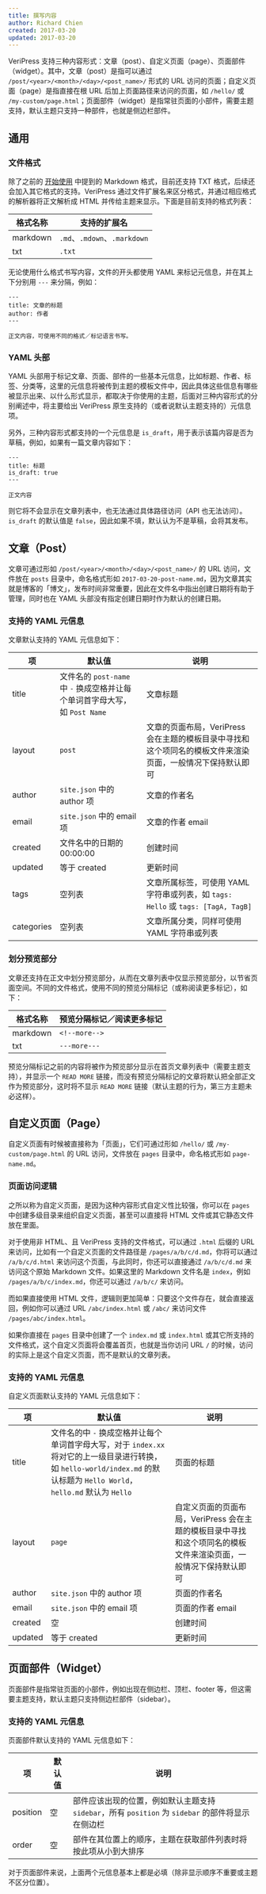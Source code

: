 ```yaml
---
title: 撰写内容
author: Richard Chien
created: 2017-03-20
updated: 2017-03-20
---
```


VeriPress 支持三种内容形式：文章（post）、自定义页面（page）、页面部件（widget）。其中，文章（post）是指可以通过 `/post/<year>/<month>/<day>/<post_name>/` 形式的 URL 访问的页面；自定义页面（page）是指直接在根 URL 后加上页面路径来访问的页面，如 `/hello/` 或 `/my-custom/page.html`；页面部件（widget）是指常驻页面的小部件，需要主题支持，默认主题只支持一种部件，也就是侧边栏部件。

## 通用

### 文件格式

除了之前的 [开始使用](getting-started.html) 中提到的 Markdown 格式，目前还支持 TXT 格式，后续还会加入其它格式的支持。VeriPress 通过文件扩展名来区分格式，并通过相应格式的解析器将正文解析成 HTML 并传给主题来显示。下面是目前支持的格式列表：

| 格式名称     | 支持的扩展名                     |
| -------- | -------------------------- |
| markdown | `.md`、`.mdown`、`.markdown` |
| txt      | `.txt`                     |

无论使用什么格式书写内容，文件的开头都使用 YAML 来标记元信息，并在其上下分别用 `---` 来分隔，例如：

```
---
title: 文章的标题
author: 作者
---

正文内容，可使用不同的格式／标记语言书写。
```

### YAML 头部

YAML 头部用于标记文章、页面、部件的一些基本元信息，比如标题、作者、标签、分类等，这里的元信息将被传到主题的模板文件中，因此具体这些信息有哪些被显示出来、以什么形式显示，都取决于你使用的主题，后面对三种内容形式的分别阐述中，将主要给出 VeriPress 原生支持的（或者说默认主题支持的）元信息项。

另外，三种内容形式都支持的一个元信息是 `is_draft`，用于表示该篇内容是否为草稿，例如，如果有一篇文章内容如下：

```
---
title: 标题
is_draft: true
---

正文内容
```

则它将不会显示在文章列表中，也无法通过具体路径访问（API 也无法访问）。`is_draft` 的默认值是 `false`，因此如果不填，默认认为不是草稿，会将其发布。

## 文章（Post）

文章可通过形如 `/post/<year>/<month>/<day>/<post_name>/` 的 URL 访问，文件放在 `posts` 目录中，命名格式形如 `2017-03-20-post-name.md`，因为文章其实就是博客的「博文」，发布时间非常重要，因此在文件名中指出创建日期将有助于管理，同时也在 YAML 头部没有指定创建日期时作为默认的创建日期。

### 支持的 YAML 元信息

文章默认支持的 YAML 元信息如下：

| 项          | 默认值                                      | 说明                                       |
| ---------- | ---------------------------------------- | ---------------------------------------- |
| title      | 文件名的 `post-name` 中 `-` 换成空格并让每个单词首字母大写，如 `Post Name` | 文章标题                                     |
| layout     | `post`                                   | 文章的页面布局，VeriPress 会在主题的模板目录中寻找和这个项同名的模板文件来渲染页面，一般情况下保持默认即可 |
| author     | `site.json` 中的 author 项                  | 文章的作者名                                   |
| email      | `site.json` 中的 email 项                   | 文章的作者 email                              |
| created    | 文件名中的日期的 00:00:00                        | 创建时间                                     |
| updated    | 等于 created                               | 更新时间                                     |
| tags       | 空列表                                      | 文章所属标签，可使用 YAML 字符串或列表，如 `tags: Hello` 或 `tags: [TagA, TagB]` |
| categories | 空列表                                      | 文章所属分类，同样可使用 YAML 字符串或列表                 |

### 划分预览部分

文章还支持在正文中划分预览部分，从而在文章列表中仅显示预览部分，以节省页面空间。不同的文件格式，使用不同的预览分隔标记（或称阅读更多标记），如下：

| 格式名称     | 预览分隔标记／阅读更多标记 |
| -------- | ------------- |
| markdown | `<!--more-->` |
| txt      | `---more---`  |

预览分隔标记之前的内容将被作为预览部分显示在首页文章列表中（需要主题支持），并显示一个 `READ MORE` 链接，而没有预览分隔标记的文章将默认把全部正文作为预览部分，这时将不显示 `READ MORE` 链接（默认主题的行为，第三方主题未必这样）。

## 自定义页面（Page）

自定义页面有时候被直接称为「页面」，它们可通过形如 `/hello/` 或 `/my-custom/page.html` 的 URL 访问，文件放在 `pages` 目录中，命名格式形如 `page-name.md`。

### 页面访问逻辑

之所以称为自定义页面，是因为这种内容形式自定义性比较强，你可以在 `pages` 中创建多级目录来组织自定义页面，甚至可以直接将 HTML 文件或其它静态文件放在里面。

对于使用非 HTML、且 VeriPress 支持的文件格式，可以通过 `.html` 后缀的 URL 来访问，比如有一个自定义页面的文件路径是 `/pages/a/b/c/d.md`，你将可以通过 `/a/b/c/d.html` 来访问这个页面，与此同时，你还可以直接通过 `/a/b/c/d.md` 来访问这个原始 Markdown 文件。如果这里的 Markdown 文件名是 `index`，例如 `/pages/a/b/c/index.md`，你还可以通过 `/a/b/c/` 来访问。

而如果直接使用 HTML 文件，逻辑则更加简单：只要这个文件存在，就会直接返回，例如你可以通过 URL `/abc/index.html` 或 `/abc/` 来访问文件 `/pages/abc/index.html`。

如果你直接在 `pages` 目录中创建了一个 `index.md` 或 `index.html` 或其它所支持的文件格式，这个自定义页面将会覆盖首页，也就是当你访问 URL `/` 的时候，访问的实际上是这个自定义页面，而不是默认的文章列表。

### 支持的 YAML 元信息

自定义页面默认支持的 YAML 元信息如下：

| 项       | 默认值                                      | 说明                                       |
| ------- | ---------------------------------------- | ---------------------------------------- |
| title   | 文件名的中 `-` 换成空格并让每个单词首字母大写，对于 `index.xx` 将对它的上一级目录进行转换，如 `hello-world/index.md` 的默认标题为 `Hello World`，`hello.md` 默认为 `Hello` | 页面的标题                                    |
| layout  | `page`                                   | 自定义页面的页面布局，VeriPress 会在主题的模板目录中寻找和这个项同名的模板文件来渲染页面，一般情况下保持默认即可 |
| author  | `site.json` 中的 author 项                  | 页面的作者名                                   |
| email   | `site.json` 中的 email 项                   | 页面的作者 email                              |
| created | 空                                        | 创建时间                                     |
| updated | 等于 created                               | 更新时间                                     |

## 页面部件（Widget）

页面部件是指常驻页面的小部件，例如出现在侧边栏、顶栏、footer 等，但这需要主题支持，默认主题只支持侧边栏部件（sidebar）。

### 支持的 YAML 元信息

页面部件默认支持的 YAML 元信息如下：

| 项        | 默认值  | 说明                                       |
| -------- | ---- | ---------------------------------------- |
| position | 空    | 部件应该出现的位置，例如默认主题支持 `sidebar`，所有 `position` 为 `sidebar` 的部件将显示在侧边栏 |
| order    | 空    | 部件在其位置上的顺序，主题在获取部件列表时将按此项从小到大排序          |

对于页面部件来说，上面两个元信息基本上都是必填（除非显示顺序不重要或主题不区分位置）。

